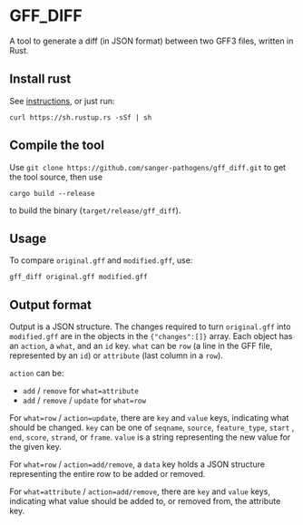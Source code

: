 # GFF_DIFF
A tool to generate a diff (in JSON format) between two GFF3 files, written in Rust.

## Install rust
See [instructions](https://www.rust-lang.org/learn/get-started), or just run:
```
curl https://sh.rustup.rs -sSf | sh
```

## Compile the tool
Use `git clone https://github.com/sanger-pathogens/gff_diff.git` to get the tool source, then use
```
cargo build --release
```
to build the binary (`target/release/gff_diff`).

## Usage
To compare `original.gff` and `modified.gff`, use:
```
gff_diff original.gff modified.gff
```

## Output format
Output is a JSON structure. The changes required to turn `original.gff` into `modified.gff` are in the objects in the `{"changes":[]}` array.
Each object has an `action`, a `what`, and an `id` key. `what` can be `row` (a line in the GFF file, represented by an `id`) or `attribute` (last column in a `row`).

`action` can be:
* `add` / `remove` for `what=attribute`
* `add` / `remove` / `update` for `what=row`

For `what=row` / `action=update`, there are `key` and `value` keys, indicating what should be changed. `key` can be one of `seqname`, `source`, `feature_type`, `start` , `end`, `score`, `strand`, or `frame`. `value` is a string representing the new value for the given key.

For `what=row` / `action=add/remove`, a `data` key holds a JSON structure representing the entire row to be added or removed.

For `what=attribute` /  `action=add/remove`, there are `key` and `value` keys, indicating what value should be added to, or removed from, the attribute key.
